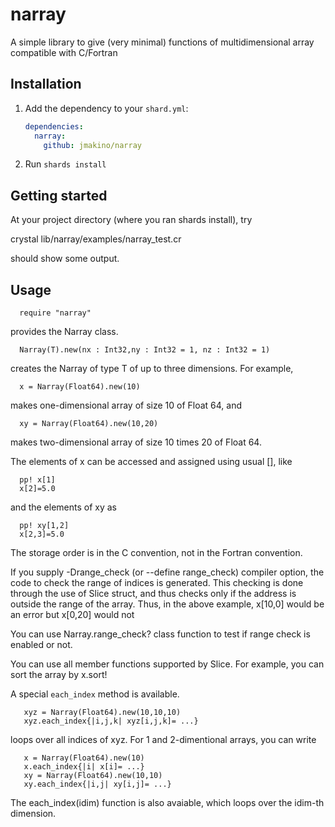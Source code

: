 # narray
A simple library to give (very minimal) functions of multidimensional
array compatible with C/Fortran



## Installation


1. Add the dependency to your `shard.yml`:

   ```yaml
   dependencies:
     narray:
       github: jmakino/narray
   ```

2. Run `shards install`


## Getting started
At your project directory (where you ran shards install), try

   crystal lib/narray/examples/narray_test.cr

should show some output.

  
## Usage

```
  require "narray"
```
provides the Narray class.
```
  Narray(T).new(nx : Int32,ny : Int32 = 1, nz : Int32 = 1)
```
creates the Narray of type T of up to three dimensions. For example,
```
  x = Narray(Float64).new(10)
```
makes one-dimensional array of size 10 of Float 64, and
```
  xy = Narray(Float64).new(10,20)
```
makes two-dimensional array of size 10  times 20 of Float 64.

The elements of x can be accessed and assigned using usual [], like

```
  pp! x[1]
  x[2]=5.0
```

and the elements of xy as
```
  pp! xy[1,2]
  x[2,3]=5.0
```


The storage order is in the C convention, not in the Fortran convention.

If you supply -Drange_check (or --define range_check) compiler option,
the code to check the range of indices is generated. This checking is
done through the use of Slice struct, and thus checks only if the
address is outside the range of the array. Thus, in the above example,
x[10,0] would be an error but x[0,20] would not

You can use Narray.range_check? class function to test if range check
is enabled or not.

You can use all member functions supported by Slice. For example, you
can sort the array by x.sort!

A special `each_index` method is available. 
```
   xyz = Narray(Float64).new(10,10,10)
   xyz.each_index{|i,j,k| xyz[i,j,k]= ...}
```
loops over all indices of xyz. For 1 and 2-dimentional arrays, you can
write
```
   x = Narray(Float64).new(10)
   x.each_index{|i| x[i]= ...}
   xy = Narray(Float64).new(10,10)
   xy.each_index{|i,j| xy[i,j]= ...}
```
The each_index(idim) function is also avaiable, which loops over the idim-th dimension.

